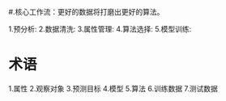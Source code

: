 #.核心工作流：更好的数据将打磨出更好的算法。

1.预分析:
2.数据清洗:
3.属性管理:
4.算法选择:
5.模型训练:

# 术语
1.属性
2.观察对象
3.预测目标
4.模型
5.算法
6.训练数据
7.测试数据
